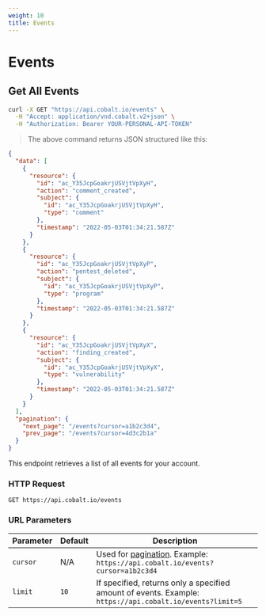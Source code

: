 ```yaml
---
weight: 10
title: Events
---
```


# Events

## Get All Events

```sh
curl -X GET "https://api.cobalt.io/events" \
  -H "Accept: application/vnd.cobalt.v2+json" \
  -H "Authorization: Bearer YOUR-PERSONAL-API-TOKEN"
```

> The above command returns JSON structured like this:

```json
{
  "data": [
    {
      "resource": {
        "id": "ac_Y35JcpGoakrjUSVjtVpXyH",
        "action": "comment_created",
        "subject": {
          "id": "ac_Y35JcpGoakrjUSVjtVpXyH",
          "type": "comment"
        },
        "timestamp": "2022-05-03T01:34:21.587Z"
      }
    },
    {
      "resource": {
        "id": "ac_Y35JcpGoakrjUSVjtVpXyP",
        "action": "pentest_deleted",
        "subject": {
          "id": "ac_Y35JcpGoakrjUSVjtVpXyP",
          "type": "program"
        },
        "timestamp": "2022-05-03T01:34:21.587Z"
      }
    },
    {
      "resource": {
        "id": "ac_Y35JcpGoakrjUSVjtVpXyX",
        "action": "finding_created",
        "subject": {
          "id": "ac_Y35JcpGoakrjUSVjtVpXyX",
          "type": "vulnerability"
        },
        "timestamp": "2022-05-03T01:34:21.587Z"
      }
    }
  ],
  "pagination": {
    "next_page": "/events?cursor=a1b2c3d4",
    "prev_page": "/events?cursor=4d3c2b1a"
  }
}
```

This endpoint retrieves a list of all events for your account.

### HTTP Request

`GET https://api.cobalt.io/events`

### URL Parameters

| Parameter | Default | Description                                                                                                 |
|-----------|---------|-------------------------------------------------------------------------------------------------------------|
| `cursor`  | N/A     | Used for [pagination](./#pagination). Example: `https://api.cobalt.io/events?cursor=a1b2c3d4`            |
| `limit`   | `10`    | If specified, returns only a specified amount of events. Example: `https://api.cobalt.io/events?limit=5` |
